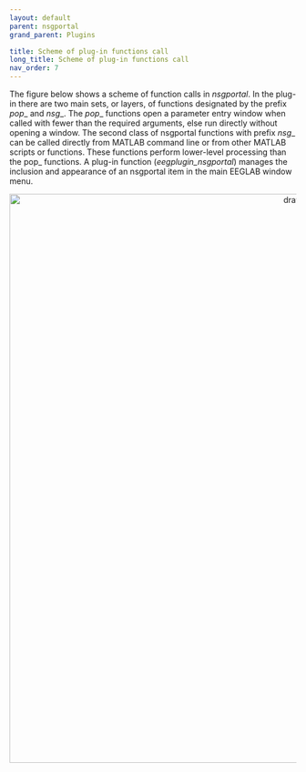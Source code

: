 ```yaml
---
layout: default
parent: nsgportal
grand_parent: Plugins

title: Scheme of plug-in functions call
long_title: Scheme of plug-in functions call
nav_order: 7
---
```

The figure below shows a scheme of function calls in _nsgportal_. In the plug-in there are two main sets, or layers, of functions designated by the prefix _pop__ and _nsg__. The _pop__ functions open a parameter entry window when called with fewer than the required arguments, else run directly without opening a window.  The second class of nsgportal functions with prefix _nsg__ can be called directly from MATLAB command line or from other MATLAB scripts or functions. These functions perform lower-level processing than the pop_ functions. A plug-in function (_eegplugin_nsgportal_) manages the inclusion and appearance of an nsgportal item in the main EEGLAB window menu. 

<center>
<img src="https://github.com/sccn/nsgportal/blob/master/docs/img/nsgportal_scheme_call.png?raw=true" alt="drawing" width="1000"/>
</center>